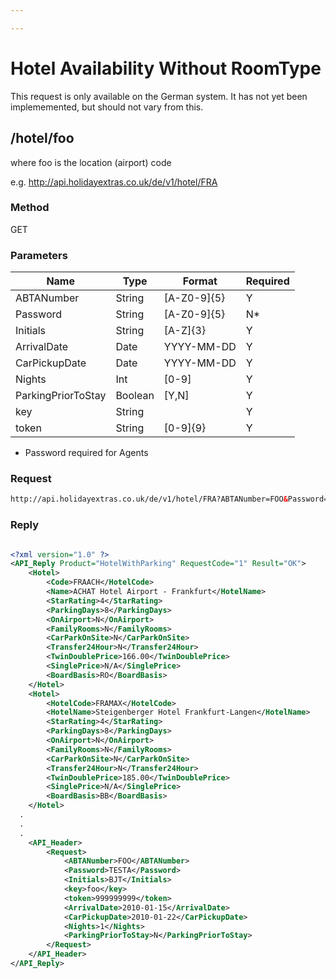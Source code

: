 ```yaml
---

---
```


# Hotel Availability Without RoomType

This request is only available on the German system. It has not yet been implememented, but should not vary from this.


## /hotel/foo

where foo is the location (airport) code

e.g. http://api.holidayextras.co.uk/de/v1/hotel/FRA

### Method

GET







### Parameters

 | Name               | Type    | Format      | Required | 
 | ----               | ----    | ------      | -------- | 
 | ABTANumber         | String  | [A-Z0-9]{5} | Y        | 
 | Password           | String  | [A-Z0-9]{5} | N*       | 
 | Initials           | String  | [A-Z]{3}    | Y        | 
 | ArrivalDate        | Date    | YYYY-MM-DD  | Y        | 
 | CarPickupDate      | Date    | YYYY-MM-DD  | Y        | 
 | Nights             | Int     | [0-9]       | Y        | 
 | ParkingPriorToStay | Boolean | [Y,N]       | Y        | 
 | key                | String  |             | Y        | 
 | token              | String  | [0-9]{9}    | Y        | 

* Password required for Agents



### Request

```html
http://api.holidayextras.co.uk/de/v1/hotel/FRA?ABTANumber=FOO&Password=FOO&Initials=BJT&key=foo&token=999999999&ArrivalDate=2010-01-15&CarPickupDate=2010-01-22&Nights=1&ParkingPriorToStay=N
```




### Reply

```xml

<?xml version="1.0" ?>
<API_Reply Product="HotelWithParking" RequestCode="1" Result="OK">
  	<Hotel>
		<Code>FRAACH</HotelCode>
		<Name>ACHAT Hotel Airport - Frankfurt</HotelName>
		<StarRating>4</StarRating>
		<ParkingDays>8</ParkingDays>
		<OnAirport>N</OnAirport>
		<FamilyRooms>N</FamilyRooms>
		<CarParkOnSite>N</CarParkOnSite>
		<Transfer24Hour>N</Transfer24Hour>
		<TwinDoublePrice>166.00</TwinDoublePrice>
		<SinglePrice>N/A</SinglePrice>
		<BoardBasis>RO</BoardBasis>
	</Hotel>
	<Hotel>
		<HotelCode>FRAMAX</HotelCode>
		<HotelName>Steigenberger Hotel Frankfurt-Langen</HotelName>
		<StarRating>4</StarRating>
		<ParkingDays>8</ParkingDays>
		<OnAirport>N</OnAirport>
		<FamilyRooms>N</FamilyRooms>
		<CarParkOnSite>N</CarParkOnSite>
		<Transfer24Hour>N</Transfer24Hour>
		<TwinDoublePrice>185.00</TwinDoublePrice>
		<SinglePrice>N/A</SinglePrice>
		<BoardBasis>BB</BoardBasis>
	</Hotel>
  .
  .
  .
	<API_Header>
		<Request>
			<ABTANumber>FOO</ABTANumber>
			<Password>TESTA</Password>
			<Initials>BJT</Initials>
			<key>foo</key>
			<token>999999999</token>
			<ArrivalDate>2010-01-15</ArrivalDate>
			<CarPickupDate>2010-01-22</CarPickupDate>
			<Nights>1</Nights>
			<ParkingPriorToStay>N</ParkingPriorToStay>
		</Request>
	</API_Header>
</API_Reply>

```























